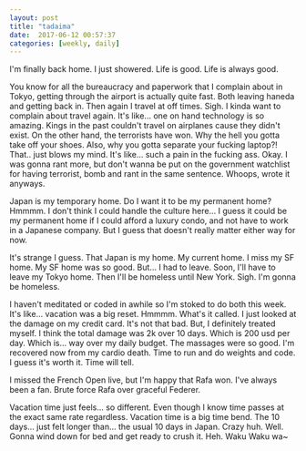 ```yaml
---
layout: post
title: "tadaima"
date:  2017-06-12 00:57:37
categories: [weekly, daily]
---
```

I'm finally back home. I just showered. Life is good. Life is always good.

You know for all the bureaucracy and paperwork that I complain about in Tokyo, getting through the airport is actually quite fast. Both leaving haneda and getting back in. Then again I travel at off times. Sigh. I kinda want to complain about travel again. It's like... one on hand technology is so amazing. Kings in the past couldn't travel on airplanes cause they didn't exist. On the other hand, the terrorists have won. Why the hell you gotta take off your shoes. Also, why you gotta separate your fucking laptop?! That.. just blows my mind. It's like... such a pain in the fucking ass. Okay. I was gonna rant more, but don't wanna be put on the government watchlist for having terrorist, bomb and rant in the same sentence. Whoops, wrote it anyways. 

Japan is my temporary home. Do I want it to be my permanent home? Hmmmm. I don't think I could handle the culture here... I guess it could be my permanent home if I could afford a luxury condo, and not have to work in a Japanese company. But I guess that doesn't really matter either way for now.

It's strange I guess. That Japan is my home. My current home. I miss my SF home. My SF home was so good. But... I had to leave. Soon, I'll have to leave my Tokyo home. Then I'll be homeless until New York. Sigh. I'm gonna be homeless.

I haven't meditated or coded in awhile so I'm stoked to do both this week. It's like... vacation was a big reset. Hmmmm. What's it called. I just looked at the damage on my credit card. It's not that bad. But, I definitely treated myself. I think the total damage was 2k over 10 days. Which is 200 usd per day. Which is... way over my daily budget. The massages were so good. I'm recovered now from my cardio death. Time to run and do weights and code. I guess it's worth it. Time will tell.

I missed the French Open live, but I'm happy that Rafa won. I've always been a fan. Brute force Rafa over graceful Federer. 

Vacation time just feels... so different. Even though I know time passes at the exact same rate regardless. Vacation time is a big time bend. The 10 days... just felt longer than... the usual 10 days in Japan. Crazy huh. Well. Gonna wind down for bed and get ready to crush it. Heh. Waku Waku wa~
